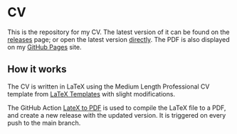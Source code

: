 # CV

This is the repository for my CV.
The latest version of it can be found on the [releases](https://github.com/nahu02/CV/releases) page; or open the latest version [directly](https://github.com/nahu02/CV/releases/latest/download/abel-resume.pdf).
The PDF is also displayed on my [GitHub Pages](https://nahu02.github.io/) site.

## How it works

The CV is written in LaTeX using the Medium Length Professional CV template from [LaTeX Templates](http://www.latextemplates.com/template/medium-length-professional-cv) with slight modifications.

The GitHub Action [LateX to PDF](https://github.com/nahu02/CV/actions/workflows/latex-render.yml) is used to compile the LaTeX file to a PDF, and create a new release with the updated version. It is triggered on every push to the main branch.
